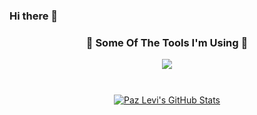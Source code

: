 ### Hi there 👋

<!--
**pazLevi/pazLevi** is a ✨ _special_ ✨ repository because its `README.md` (this file) appears on your GitHub profile.

Here are some ideas to get you started:

- 🔭 I’m currently working on ...
- 🌱 I’m currently learning ...
- 👯 I’m looking to collaborate on ...
- 🤔 I’m looking for help with ...
- 💬 Ask me about ...
- 📫 How to reach me: ...
- 😄 Pronouns: ...
- ⚡ Fun fact: ...
-->

<div align="center">
  
<h3 style="text-align:center;"> 🔧 Some Of The Tools I'm Using 🔧</h3>
<!-- <hr>
<div style='display:flex; justify-content:space-between; align-items:center;'>
  
<img alt="Python" width="35px" src="https://cdn.iconscout.com/icon/free/png-512/java-43-569305.png"/>
<img alt="Java" width="35px" src="https://cdn.worldvectorlogo.com/logos/swift-15.svg"/>
<img alt="C" width="35px" src="https://cdn.icon-icons.com/icons2/2107/PNG/512/file_type_flutter_icon_130599.png"/>
<img alt="Unity" width="35px" src="https://cdn.icon-icons.com/icons2/2108/PNG/512/kotlin_icon_130893.png"/>
<img alt="C#" width="35px" src="https://cdn.worldvectorlogo.com/logos/c--4.svg"/>
<img alt="C" width="35px" src="https://cdn.iconscout.com/icon/free/png-512/c-programming-569564.png"/>
<img  alt="HTML5" width="35px" src="https://raw.githubusercontent.com/github/explore/80688e429a7d4ef2fca1e82350fe8e3517d3494d/topics/html/html.png" />
<img  alt="CSS3" width="35px" src="https://raw.githubusercontent.com/github/explore/80688e429a7d4ef2fca1e82350fe8e3517d3494d/topics/css/css.png" />
<img  alt="Git" width="35px" src="https://git-scm.com/images/logos/downloads/Git-Icon-1788C.png" />

<hr>

</div>
 -->

<div style='list-style-type: none;  display:flex; justify-content:center; align-items:center; flex-direction:column'>
  <div style='margin-bottom:12px'>
    <a href="https://github.com/pazLevi/pazLevi">
      <img align="center" src="https://github-readme-stats.vercel.app/api/top-langs/?username=pazLevi&hide=c%2B%2B,c%23&theme=cobalt&langs_count=5&layout=compact" />
    </a>
  </div>
  <hr>
  <div>
    <a href="https://github.com/pazLevi/pazLevi">
      <img align="center" src="https://github-readme-stats.vercel.app/api?username=pazLevi&show_icons=true&line_height=27&count_private=true&hide=stars&theme=cobalt" alt="Paz Levi's GitHub Stats" />
    </a>
  </div>
</div>
</div>

<!--
**pazLevi/pazLevi* is a ✨ _special_ ✨ repository because its `README.md` (this file) appears on your GitHub profile.

Here are some ideas to get you started:

- 🔭 I’m currently working on ...
- 🌱 I’m currently learning ...
- 👯 I’m looking to collaborate on ...
- 🤔 I’m looking for help with ...
- 💬 Ask me about ...
- 📫 How to reach me: ...
- 😄 Pronouns: ...
- ⚡ Fun fact: ...
-->

